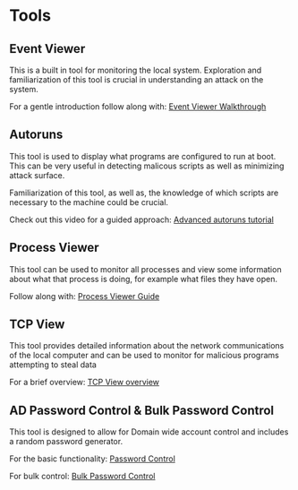 # Tools

## Event Viewer

This is a built in tool for monitoring the local system. Exploration and familiarization of this tool is crucial in understanding an attack on the system.

For a gentle introduction follow along with:
[Event Viewer Walkthrough](https://www.howtogeek.com/school/using-windows-admin-tools-like-a-pro/lesson3)

## Autoruns

This tool is used to display what programs are configured to run at boot. This can be very useful in detecting malicous scripts as well as minimizing attack surface. 

Familiarization of this tool, as well as, the knowledge of which scripts are necessary to the machine could be crucial.

Check out this video for a guided approach:
[Advanced autoruns tutorial](https://m.youtube.com/watch?v=L6Zp_fwYJa8)

## Process Viewer

This tool can be used to monitor all processes and view some information about what that process is doing, for example what files they have open.

Follow along with:
[Process Viewer Guide](https://www.howtogeek.com/school/sysinternals-pro/lesson2)

## TCP View

This tool provides detailed information about the network communications of the local computer and can be used to monitor for malicious programs attempting to steal data

For a brief overview:
[TCP View overview](https://techlogon.com/2013/01/16/using-tcpview-to-find-programs-using-your-internet-connection)

## AD Password Control & Bulk Password Control

This tool is designed to allow for Domain wide account control and includes a random password generator.

For the basic functionality:
[Password Control](www.wisesoft.co.uk/software/passwordcontrol/default.aspx)

For bulk control:
[Bulk Password Control](www.wisesoft.co.uk/software/passwordcontrol/bulk_password_control.aspx)






